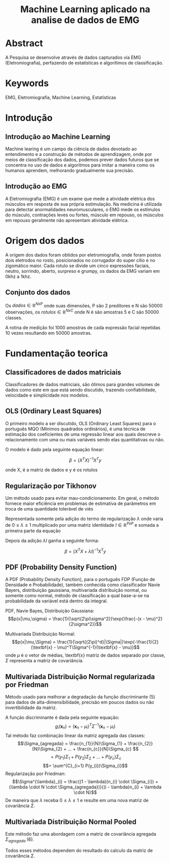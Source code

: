 # <h1 style="text-align:center">Machine Learning aplicado na analise de dados de EMG</h1>

# Abstract

A Pesquisa se desenvolve através de dados capturados via EMG (Eletromiografia), perfazendo de estatísticas
	e algorítimos de classificação.

# Keywords

EMG, Eletromiografia, Machine Learning, Estatísticas

# Introdução

## Introdução ao Machine Learning

Machine learing é um campo da ciência de dados devotado ao entendimento e a construção de métodos de aprendizagem, onde por meios de classificação dos dados, podemos prever dados futuros que se concentra no uso de dados e algoritmos para imitar a maneira como os humanos aprendem, melhorando gradualmente sua precisão.

## Introdução ao EMG

A Eletromiografia (EMG) é um exame que mede a atividade elétrica dos músculos em resposta de sua própria estimulação. Na medicina é utilizada para detectar anormalidades neuromusculares, o EMG mede os estímulos do músculo, contrações leves ou fortes, músculo em repouso, os músculos em repouso geralmente não apresentam atividade elétrica.


# Origem dos dados

A origem dos dados foram obtidos por eletromiografia, onde foram postos dois eletrodos no rosto, posicionados no corrugador do super cílio e no zigomático maior. Cada rotulo se divide um cinco expressões faciais, neutro, sorrindo, aberto, surpreso e grumpy, os dados da EMG variam em 0khz a 1khz.

## Conjunto dos dados

Os $dados \in \mathbb{R}^{NxP}$ onde suas dimensões, P são 2 preditores e N são 50000 observações, os $rotulos \in \mathbb{R}^{NxC}$ onde N é são amostras 5 e C são 50000 classes.

A rotina de medição foi 1000 amostras de cada expressão facial repetidas 10 vezes resultando em 50000 amostras.

# Fundamentação teorica

## Classificadores de dados matriciais

Classificadores de dados matriciais, são ótimos para grandes volumes de dados como este em que está sendo discutido, trazendo confiabilidade, velocidade e simplicidade nos modelos.

## OLS (Ordinary Least Squares)

O primeiro modelo a ser discutido, OLS (Ordinary Least Squares) para o português MQO (Mínimos quadrados ordinários), é uma técnica de estimação dos coeficientes de uma regressão linear aos quais descreve o relacionamento com uma ou mais variáveis sendo elas quantitativas ou não.

O modelo é dado pela seguinte equação linear:

$$\beta = (X^{T}X)^{-1}X^{T}y$$

onde X, é a matriz de dados e y é os rotulos

## Regularização por Tikhonov

Um método usado para evitar mau-condicionamento. Em geral, o método fornece maior eficiência em problemas de estimativa de parâmetros em troca de uma quantidade tolerável de viés

Representada somente pela adição do termo de regularização $\lambda$ onde varia de $0 \leqslant  \lambda \leqslant 1$ multiplicado por uma matriz identidade $I \in \mathbb{R}^{PxP}$ e somada a primeira parte da equação 

Depois da adição $\lambda I$ ganha a seguinte forma:

$$\beta = (X^{T}X + \lambda I)^{-1}X^{T}y$$

## PDF (Probability Density Function)

A PDF (Probability Density Function), para o português FDP (Função de Densidade e Probabilidade), também conhecida como classificador Navie Bayers, distribuição gaussiana, multivariada distribuição normal, ou somente como normal, método de classificação a qual base-a-se na probabilidade da variável está dentro da integral.

PDF, Navie Bayes, Distribuição Gaussiana:
$$p(x|\mu,\sigma) = \frac{1}{\sqrt{2\pi\sigma^2}}\exp{\frac{-(x - \mu)^2}{2\sigma^2}}$$

Multivariada Distribuição Normal:
$$p(x|\mu,\Sigma) = \frac{1}{\sqrt{(2\pi)^d}|\Sigma|}\exp{-\frac{1}{2}(\textbf{x} - \mu)^T\Sigma^{-1}(\textbf{x} - \mu)}$$
onde $\mu$ é o vetor de médias, \textbf{x} matriz de dados separado por classe, $\Sigma$ representa a matriz de covariância.

## Multivariada Distribuição Normal regularizada por Friedman

Método usado para melhorar a degradação da função discriminante (5) para dados de alta-dimensibilidade, precisão em poucos dados ou não invertibilidade da matriz.

A função discriminante é dada pela seguinte equação:
$$g_{i}(\textbf{x}_{n}) = (\textbf{x}_{n} - \mu_{i})^T\Sigma^{-1}(\textbf{x}_{n} - \mu_{i})$$
Tal método faz combinação linear da matriz agregada das classes:
$$\Sigma_{agregada} = \frac{n_{1}}{N}\Sigma_{1} + \frac{n_{2}}{N}\Sigma_{2} + ... + \frac{n_{c}}{N}\Sigma_{c} $$
$$= P(y_{1})\Sigma_{1} + P(y_{2})\Sigma_{2} + ... + P(y_{c})\Sigma_{c}$$
$$= \sum^{C}_{i=1} P(y_{i})\Sigma_{i}$$
Regularização por Friedman:
$$\Sigma^{\lambda}_{i} = \frac{(1 - \lambda)(n_{i} \cdot \Sigma_{i}) + (\lambda \cdot N \cdot \Sigma_{agregada})}{(i - \lambda)n_{i} + \lambda \cdot N}$$
De maneira que $\lambda$ receba $0 \leqslant \lambda \leqslant 1$ e resulte em uma nova matriz de covariância $\Sigma$.

## Multivariada Distribuição Normal Pooled

Este método faz uma abordagem com a matriz de covariância agregada $\Sigma_{agregada}$ (6).


Todos esses métodos dependem do resultado do calculo da matriz de covariância $\Sigma$. 




